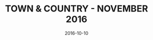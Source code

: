 ---
title: TOWN & COUNTRY - NOVEMBER 2016
date: 2016-10-10
summary: |
  Assael launches a new and exclusive collection for Neiman Marcus, The Assael Coral Collection. The Necklace featured is a double row Angel Skin Coral necklace, finished with a 18K Gold and Diamond clasp. This collection is extremely rare and features some of the most gorgeous vintage coral available on the market. ​​
featured_image: 2016-10-10.jpg
---